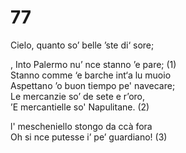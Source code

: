 # 77
  
Cielo, quanto so’ belle ’ste di‘ sore;  
  
, Into Palermo nu’ nce stanno ’e pare; (1)  
Stanno comme ‘e barche int‘a lu muoio  
Aspettano ’o buon tiempo pe' navecare;  
Le mercanzie so’ de sete e r’oro,  
’E mercantielle so' Napulitane. (2)  
  
l' mescheniello stongo da ccà fora  
Oh si nce putesse i’ pe’ guardiano! (3)  
  


